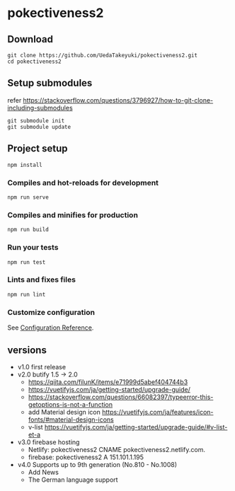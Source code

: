 # pokectiveness2
## Download
```
git clone https://github.com/UedaTakeyuki/pokectiveness2.git
cd pokectiveness2
```

## Setup submodules
refer https://stackoverflow.com/questions/3796927/how-to-git-clone-including-submodules
```
git submodule init 
git submodule update
```

## Project setup
```
npm install
```

### Compiles and hot-reloads for development
```
npm run serve
```

### Compiles and minifies for production
```
npm run build
```

### Run your tests
```
npm run test
```

### Lints and fixes files
```
npm run lint
```

### Customize configuration
See [Configuration Reference](https://cli.vuejs.org/config/).

## versions
- v1.0 first release
- v2.0 butify 1.5 -> 2.0
  - https://qiita.com/filunK/items/e71999d5abef404744b3
  - https://vuetifyjs.com/ja/getting-started/upgrade-guide/
  - https://stackoverflow.com/questions/66082397/typeerror-this-getoptions-is-not-a-function
  - add Material design icon https://vuetifyjs.com/ja/features/icon-fonts/#material-design-icons
  - v-list https://vuetifyjs.com/ja/getting-started/upgrade-guide/#v-list-et-a
- v3.0 firebase hosting
  - Netlify:  pokectiveness2 CNAME pokectiveness2.netlify.com.
  - firebase: pokectiveness2 A 151.101.1.195
- v4.0 Supports up to 9th generation (No.810 - No.1008)
  - Add News
  - The German language support